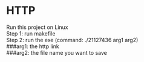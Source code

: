 # HTTP

Run this project on Linux <br>
Step 1: run makefile <br>
Step 2: run the exe (command: ./21127436 arg1 arg2) <br>
    ###arg1: the http link<br>
    ###arg2: the file name you want to save<br>
